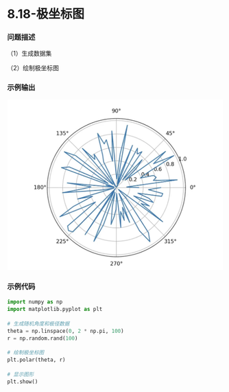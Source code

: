 # 8.18-极坐标图

### 问题描述

（1）生成数据集

（2）绘制极坐标图

### 示例输出

<img src="https://github.com/jm199504/Python-Exercises/blob/master/8-%E7%BB%98%E5%88%B6%E5%9B%BE%E8%A1%A8%EF%BC%88matplotlib%EF%BC%89/8.18-%E6%9E%81%E5%9D%90%E6%A0%87%E5%9B%BE/Figure_1.jpg?raw=true" style="zoom:80%;" />

### 示例代码

```python
import numpy as np
import matplotlib.pyplot as plt

# 生成随机角度和极径数据
theta = np.linspace(0, 2 * np.pi, 100)
r = np.random.rand(100)

# 绘制极坐标图
plt.polar(theta, r)

# 显示图形
plt.show()
```